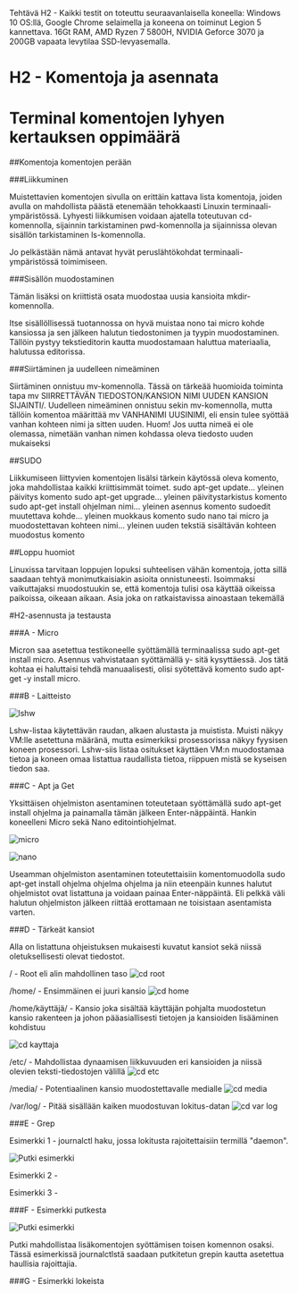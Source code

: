 Tehtävä H2 - Kaikki testit on toteuttu seuraavanlaisella koneella: Windows 10 OS:llä, Google Chrome selaimella ja koneena on toiminut Legion 5 kannettava. 16Gt RAM, AMD Ryzen 7 5800H, NVIDIA Geforce 3070 ja 200GB vapaata levytilaa SSD-levyasemalla.

# H2 - Komentoja ja asennata
# Terminal komentojen lyhyen kertauksen oppimäärä

##Komentoja komentojen perään

###Liikkuminen

Muistettavien komentojen sivulla on erittäin kattava lista komentoja, joiden avulla on mahdollista päästä etenemään tehokkaasti Linuxin terminaali-ympäristössä.
 Lyhyesti liikkumisen voidaan ajatella toteutuvan cd-komennolla, sijainnin tarkistaminen pwd-komennolla ja sijainnissa olevan sisällön tarkistaminen ls-komennolla.

Jo pelkästään nämä antavat hyvät peruslähtökohdat terminaali-ympäristössä toimimiseen.

###Sisällön muodostaminen

Tämän lisäksi on kriittistä osata muodostaa uusia kansioita mkdir-komennolla.

Itse sisällöllisessä tuotannossa on hyvä muistaa nono tai micro kohde kansiossa ja sen jälkeen halutun tiedostonimen ja tyypin muodostaminen. Tällöin pystyy tekstieditorin kautta muodostamaan haluttua materiaalia, halutussa editorissa. 

###Siirtäminen ja uudelleen nimeäminen

Siirtäminen onnistuu mv-komennolla. Tässä on tärkeää huomioida toiminta tapa mv SIIRRETTÄVÄN TIEDOSTON/KANSION NIMI UUDEN KANSION SIJAINTI/.
Uudelleen nimeäminen onnistuu sekin mv-komennolla, mutta tällöin komentoa määrittää mv VANHANIMI UUSINIMI, eli ensin tulee syöttää vanhan kohteen nimi ja sitten uuden. 
Huom! Jos uutta nimeä ei ole olemassa, nimetään vanhan nimen kohdassa oleva tiedosto uuden mukaiseksi

##SUDO

Liikkumiseen liittyvien komentojen lisälsi tärkein käytössä oleva komento, joka mahdollistaa kaikki kriittisimmät toimet.
sudo apt-get update... yleinen päivitys komento
sudo apt-get upgrade... yleinen päivitystarkistus komento
sudo apt-get install ohjelman nimi... yleinen asennus komento
sudoedit muutettava kohde... yleinen muokkaus komento
sudo nano tai micro ja muodostettavan kohteen nimi... yleinen uuden tekstiä sisältävän kohteen muodostus komento

##Loppu huomiot

Linuxissa tarvitaan loppujen lopuksi suhteelisen vähän komentoja, jotta sillä saadaan tehtyä monimutkaisiakin asioita onnistuneesti. 
Isoimmaksi vaikuttajaksi muodostuukin se, että komentoja tulisi osa käyttää oikeissa paikoissa, oikeaan aikaan. Asia joka on ratkaistavissa ainoastaan tekemällä

#H2-asennusta ja testausta


###A - Micro

Micron saa asetettua testikoneelle syöttämällä terminaalissa sudo apt-get install micro.
Asennus vahvistataan syöttämällä y- sitä kysyttäessä. Jos tätä kohtaa ei haluttaisi tehdä manuaalisesti, olisi syötettävä komento sudo apt-get -y install micro.


###B - Laitteisto

![lshw](https://github.com/Andtonyk/h1---Debian/assets/149326156/f0197fdc-0aad-4e45-aa9b-950994ded88c)

Lshw-listaa käytettävän raudan, alkaen alustasta ja muistista. Muisti näkyy VM:lle asetettuna määränä, mutta esimerkiksi prosessorissa näkyy fyysisen koneen prosessori.
Lshw-siis listaa ositukset käyttäen VM:n muodostamaa tietoa ja koneen omaa listattua raudallista tietoa, riippuen mistä se kyseisen tiedon saa.


###C - Apt ja Get

Yksittäisen ohjelmiston asentaminen toteutetaan syöttämällä sudo apt-get install ohjelma ja painamalla tämän jälkeen Enter-näppäintä.
Hankin koneelleni Micro sekä Nano editointiohjelmat.

![micro](https://github.com/Andtonyk/h1---Debian/assets/149326156/6f6714a5-3b34-49ce-9b8b-ef1d243c0f14)

![nano](https://github.com/Andtonyk/h1---Debian/assets/149326156/9586ae46-82c0-4c9a-8b4b-fcd367e917fd)


Useamman ohjelmiston asentaminen toteutettaisiin komentomuodolla sudo apt-get install ohjelma ohjelma ohjelma ja niin eteenpäin kunnes halutut ohjelmistot ovat listattuna ja voidaan painaa Enter-näppäintä. 
Eli pelkkä väli halutun ohjelmiston jälkeen riittää erottamaan ne toisistaan asentamista varten.


###D - Tärkeät kansiot

Alla on listattuna ohjeistuksen mukaisesti kuvatut kansiot sekä niissä oletuksellisesti olevat tiedostot.

/ - Root eli alin mahdollinen taso
![cd root](https://github.com/Andtonyk/h1---Debian/assets/149326156/2c395a3c-62ee-4eaf-b56e-5816354581cf)

/home/ - Ensimmäinen ei juuri kansio
![cd home](https://github.com/Andtonyk/h1---Debian/assets/149326156/1ac1ced8-8480-415b-969c-6b3e865c3a63)

/home/käyttäjä/ - Kansio joka sisältää käyttäjän pohjalta muodostetun kansio rakenteen ja johon pääasiallisesti tietojen ja kansioiden lisääminen kohdistuu

![cd kayttaja](https://github.com/Andtonyk/h1---Debian/assets/149326156/a39c95c2-e23a-49b5-80da-c6e8ba73db91)

/etc/ - Mahdollistaa dynaamisen liikkuvuuden eri kansioiden ja niissä olevien teksti-tiedostojen välillä
![cd etc](https://github.com/Andtonyk/h1---Debian/assets/149326156/2882f88c-9e23-43d4-8e60-bcec52cd81ec)

/media/ - Potentiaalinen kansio muodostettavalle medialle
![cd media](https://github.com/Andtonyk/h1---Debian/assets/149326156/6d3551f7-99c6-4710-b7f3-3fb75724688b)

/var/log/ - Pitää sisällään kaiken muodostuvan lokitus-datan
![cd var log](https://github.com/Andtonyk/h1---Debian/assets/149326156/0c54409c-b594-46bd-a7b2-2d169093280b)


###E - Grep

Esimerkki 1 - journalctl haku, jossa lokitusta rajoitettaisiin termillä "daemon".

![Putki esimerkki](https://github.com/Andtonyk/h1---Debian/assets/149326156/085b2555-c29d-4690-86ef-9f2724fcc827)

Esimerkki 2 -


Esimerkki 3 - 


###F - Esimerkki putkesta

![Putki esimerkki](https://github.com/Andtonyk/h1---Debian/assets/149326156/085b2555-c29d-4690-86ef-9f2724fcc827)

Putki mahdollistaa lisäkomentojen syöttämisen toisen komennon osaksi. Tässä esimerkissä journalctlstä saadaan putkitetun grepin kautta asetettua haullisia rajoittajia.


###G - Esimerkki lokeista

